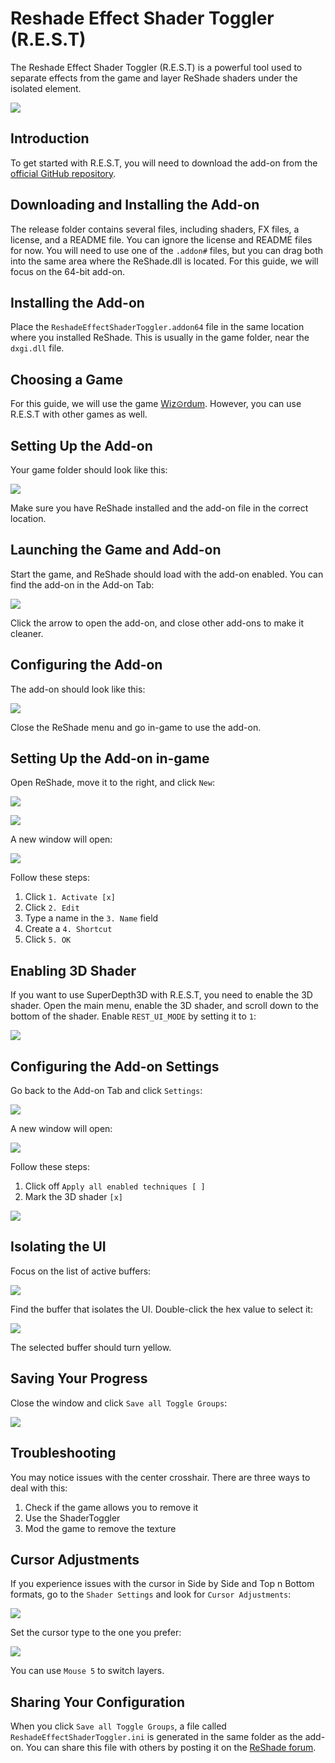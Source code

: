 
# Reshade Effect Shader Toggler (R.E.S.T)

The Reshade Effect Shader Toggler (R.E.S.T) is a powerful tool used to separate effects from the game and layer ReShade shaders under the isolated element.

![](images/rest/rest.png)

## Introduction

To get started with R.E.S.T, you will need to download the add-on from the [official GitHub repository](https://github.com/4lex4nder/ReshadeEffectShaderToggler/releases/tag/v1.3.15).

## Downloading and Installing the Add-on

The release folder contains several files, including shaders, FX files, a license, and a README file. You can ignore the license and README files for now. You will need to use one of the `.addon#` files, but you can drag both into the same area where the ReShade.dll is located. For this guide, we will focus on the 64-bit add-on.

## Installing the Add-on

Place the `ReshadeEffectShaderToggler.addon64` file in the same location where you installed ReShade. This is usually in the game folder, near the `dxgi.dll` file.

## Choosing a Game

For this guide, we will use the game [Wiz⊙rdum](https://store.steampowered.com/app/1715590/Wizordum/). However, you can use R.E.S.T with other games as well.

## Setting Up the Add-on

Your game folder should look like this:

![](images/rest/wizordum.png)

Make sure you have ReShade installed and the add-on file in the correct location.

## Launching the Game and Add-on

Start the game, and ReShade should load with the add-on enabled. You can find the add-on in the Add-on Tab:

![](images/rest/rest1.png)

Click the arrow to open the add-on, and close other add-ons to make it cleaner.

## Configuring the Add-on

The add-on should look like this:

![](images/rest/rest2.png)

Close the ReShade menu and go in-game to use the add-on.

## Setting Up the Add-on in-game
Open ReShade, move it to the right, and click `New`:

![](images/rest/rest3.png)

![](images/rest/rest4.png)

A new window will open:

![](images/rest/rest5.png)

Follow these steps:

1. Click `1. Activate [x]`
2. Click `2. Edit`
3. Type a name in the `3. Name` field
4. Create a `4. Shortcut`
5. Click `5. OK`

## Enabling 3D Shader

If you want to use SuperDepth3D with R.E.S.T, you need to enable the 3D shader. Open the main menu, enable the 3D shader, and scroll down to the bottom of the shader. Enable `REST_UI_MODE` by setting it to `1`:

![](images/rest/rest8.png)

## Configuring the Add-on Settings

Go back to the Add-on Tab and click `Settings`:

![](images/rest/rest7.png)

A new window will open:

![](images/rest/rest9.png)

Follow these steps:

1. Click off `Apply all enabled techniques [ ]`
2. Mark the 3D shader `[x]`

![](images/rest/rest11.png)

## Isolating the UI

Focus on the list of active buffers:

![](images/rest/rest12.png)

Find the buffer that isolates the UI. Double-click the hex value to select it:

![](images/rest/rest14.png)

The selected buffer should turn yellow.

## Saving Your Progress

Close the window and click `Save all Toggle Groups`:

![](images/rest/rest15.png)

## Troubleshooting

You may notice issues with the center crosshair. There are three ways to deal with this:

1. Check if the game allows you to remove it
2. Use the ShaderToggler
3. Mod the game to remove the texture

## Cursor Adjustments

If you experience issues with the cursor in Side by Side and Top n Bottom formats, go to the `Shader Settings` and look for `Cursor Adjustments`:

![](images/rest/rest18.png)

Set the cursor type to the one you prefer:

![](images/rest/rest19.png)

You can use `Mouse 5` to switch layers.

## Sharing Your Configuration

When you click `Save all Toggle Groups`, a file called `ReshadeEffectShaderToggler.ini` is generated in the same folder as the add-on. You can share this file with others by posting it on the [ReShade forum](https://discord.com/channels/305472403977404416/1248039510244065410).
